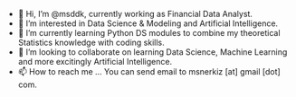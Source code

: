 - 👋 Hi, I’m @msddk, currently working as Financial Data Analyst. 
- 👀 I’m interested in Data Science & Modeling and Artificial Intelligence.
- 🌱 I’m currently learning Python DS modules to combine my theoretical Statistics knowledge with coding skills.  
- 💞️ I’m looking to collaborate on learning Data Science, Machine Learning and more excitingly Artificial Intelligence.
- 📫 How to reach me ... You can send email to msnerkiz [at] gmail [dot] com.

<!---
msddk/msddk is a ✨ special ✨ repository because its `README.md` (this file) appears on your GitHub profile.
You can click the Preview link to take a look at your changes.
--->
